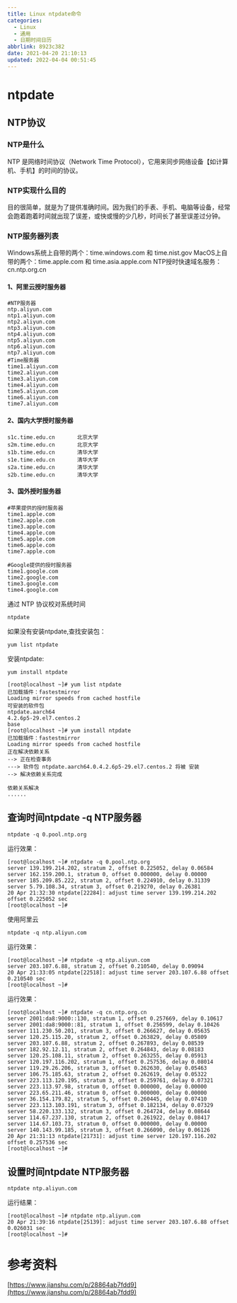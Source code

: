 ```yaml
---
title: Linux ntpdate命令
categories: 
  - Linux
  - 通用
  - 日期时间日历
abbrlink: 8923c382
date: 2021-04-20 21:10:13
updated: 2022-04-04 00:51:45
---
```

# ntpdate
## NTP协议
### NTP是什么
NTP 是网络时间协议（Network Time Protocol），它用来同步网络设备【如计算机、手机】的时间的协议。

### NTP实现什么目的
目的很简单，就是为了提供准确时间。因为我们的手表、手机、电脑等设备，经常会跑着跑着时间就出现了误差，或快或慢的少几秒，时间长了甚至误差过分钟。

### NTP服务器列表
Windows系统上自带的两个：time.windows.com 和 time.nist.gov
MacOS上自带的两个：time.apple.com 和 time.asia.apple.com
NTP授时快速域名服务：cn.ntp.org.cn

#### 1、阿里云授时服务器
```
#NTP服务器
ntp.aliyun.com
ntp1.aliyun.com
ntp2.aliyun.com
ntp3.aliyun.com
ntp4.aliyun.com
ntp5.aliyun.com
ntp6.aliyun.com
ntp7.aliyun.com
#Time服务器
time1.aliyun.com
time2.aliyun.com
time3.aliyun.com
time4.aliyun.com
time5.aliyun.com
time6.aliyun.com
time7.aliyun.com
```
#### 2、国内大学授时服务器
```
s1c.time.edu.cn       北京大学
s2m.time.edu.cn       北京大学
s1b.time.edu.cn       清华大学
s1e.time.edu.cn       清华大学
s2a.time.edu.cn       清华大学
s2b.time.edu.cn       清华大学
```
#### 3、国外授时服务器
```
#苹果提供的授时服务器   
time1.apple.com
time2.apple.com
time3.apple.com
time4.apple.com
time5.apple.com
time6.apple.com
time7.apple.com

#Google提供的授时服务器   
time1.google.com
time2.google.com
time3.google.com
time4.google.com
```

通过 NTP 协议校对系统时间
```
ntpdate
```
如果没有安装ntpdate,查找安装包：
```
yum list ntpdate
```
安装ntpdate:
```
yum install ntpdate
```
```
[root@localhost ~]# yum list ntpdate
已加载插件：fastestmirror
Loading mirror speeds from cached hostfile
可安装的软件包
ntpdate.aarch64                                                              4.2.6p5-29.el7.centos.2                                                               base
[root@localhost ~]# yum install ntpdate
已加载插件：fastestmirror
Loading mirror speeds from cached hostfile
正在解决依赖关系
--> 正在检查事务
---> 软件包 ntpdate.aarch64.0.4.2.6p5-29.el7.centos.2 将被 安装
--> 解决依赖关系完成

依赖关系解决
......
```
## 查询时间ntpdate -q NTP服务器
```
ntpdate -q 0.pool.ntp.org
```
运行效果：
```
[root@localhost ~]# ntpdate -q 0.pool.ntp.org
server 139.199.214.202, stratum 2, offset 0.225052, delay 0.06584
server 162.159.200.1, stratum 0, offset 0.000000, delay 0.00000
server 185.209.85.222, stratum 2, offset 0.224910, delay 0.31339
server 5.79.108.34, stratum 3, offset 0.219270, delay 0.26381
20 Apr 21:32:30 ntpdate[22284]: adjust time server 139.199.214.202 offset 0.225052 sec
[root@localhost ~]#
```
使用阿里云
```
ntpdate -q ntp.aliyun.com
```
运行效果：
```
[root@localhost ~]# ntpdate -q ntp.aliyun.com
server 203.107.6.88, stratum 2, offset 0.210540, delay 0.09094
20 Apr 21:33:05 ntpdate[22518]: adjust time server 203.107.6.88 offset 0.210540 sec
[root@localhost ~]#
```
运行效果：
```
[root@localhost ~]# ntpdate -q cn.ntp.org.cn
server 2001:da8:9000::130, stratum 1, offset 0.257669, delay 0.10617
server 2001:da8:9000::81, stratum 1, offset 0.256599, delay 0.10426
server 111.230.50.201, stratum 3, offset 0.266627, delay 0.05635
server 120.25.115.20, stratum 2, offset 0.263829, delay 0.05809
server 203.107.6.88, stratum 2, offset 0.267893, delay 0.08539
server 182.92.12.11, stratum 2, offset 0.264843, delay 0.08183
server 120.25.108.11, stratum 2, offset 0.263255, delay 0.05913
server 120.197.116.202, stratum 1, offset 0.257536, delay 0.08014
server 119.29.26.206, stratum 3, offset 0.262630, delay 0.05463
server 106.75.185.63, stratum 2, offset 0.262619, delay 0.05322
server 223.113.120.195, stratum 3, offset 0.259761, delay 0.07321
server 223.113.97.98, stratum 0, offset 0.000000, delay 0.00000
server 223.65.211.46, stratum 0, offset 0.000000, delay 0.00000
server 36.154.179.82, stratum 5, offset 0.260445, delay 0.07410
server 223.113.103.191, stratum 3, offset 0.182134, delay 0.07329
server 58.220.133.132, stratum 3, offset 0.264724, delay 0.08644
server 114.67.237.130, stratum 2, offset 0.261922, delay 0.08417
server 114.67.103.73, stratum 0, offset 0.000000, delay 0.00000
server 140.143.99.185, stratum 3, offset 0.266090, delay 0.06126
20 Apr 21:31:13 ntpdate[21731]: adjust time server 120.197.116.202 offset 0.257536 sec
[root@localhost ~]# 
```
## 设置时间ntpdate NTP服务器
```
ntpdate ntp.aliyun.com
```
运行结果：
```
[root@localhost ~]# ntpdate ntp.aliyun.com
20 Apr 21:39:16 ntpdate[25139]: adjust time server 203.107.6.88 offset 0.026031 sec
[root@localhost ~]# 
```
# 参考资料
[https://www.jianshu.com/p/28864ab7fdd9](https://www.jianshu.com/p/28864ab7fdd9)
